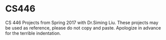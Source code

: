 # CS446
 CS 446 Projects from Spring 2017 with Dr.Siming Liu. These projects may be used as reference, please do not copy and paste. Apologize in advance for the terrible indentation. 
